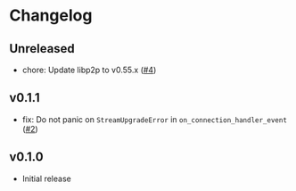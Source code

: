 # Changelog

## Unreleased

- chore: Update libp2p to v0.55.x ([#4](https://github.com/romac/libp2p-scatter/pull/4))

## v0.1.1

- fix: Do not panic on `StreamUpgradeError` in `on_connection_handler_event` ([#2](https://github.com/romac/libp2p-scatter/issues/2))

## v0.1.0

- Initial release
